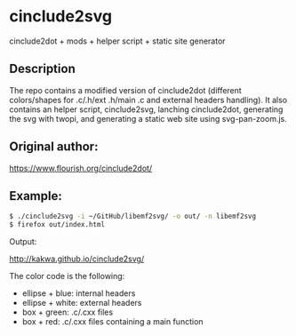 # cinclude2svg

cinclude2dot + mods + helper script + static site generator

## Description

The repo contains a modified version of cinclude2dot (different colors/shapes for .c/.h/ext .h/main .c and external headers handling).
It also contains an helper script, cinclude2svg, lanching cinclude2dot, generating the svg with twopi, and generating a static web site using svg-pan-zoom.js.

## Original author:

https://www.flourish.org/cinclude2dot/

## Example:

```bash
$ ./cinclude2svg -i ~/GitHub/libemf2svg/ -o out/ -n libemf2svg
$ firefox out/index.html
```

Output:

http://kakwa.github.io/cinclude2svg/

The color code is the following:

* ellipse + blue: internal headers
* ellipse + white: external headers
* box + green: .c/.cxx files
* box + red: .c/.cxx files containing a main function
